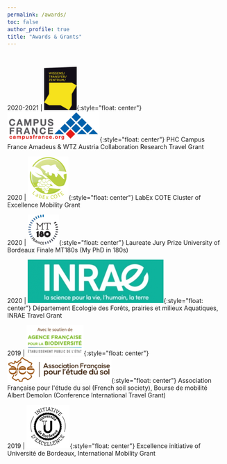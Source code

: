 ```yaml
---
permalink: /awards/
toc: false
author_profile: true
title: "Awards & Grants"
---
```

<br>

2020-2021  | ![](/img/WTZ_Logo.png){:style="float: center"}![](/img/campus-france_logo.png){:style="float: center"} PHC Campus France Amadeus & WTZ Austria Collaboration Research Travel Grant

2020 | ![](/img/LabEx_logo.png){:style="float: center"} LabEx COTE Cluster of Excellence Mobility Grant

2020 | ![](/img/MT180s_logo.png){:style="float: center"} Laureate Jury Prize University of Bordeaux Finale MT180s (My PhD in 180s)

2020 | ![](/img/INRAE_logo.png){:style="float: center"} Département Ecologie des Forêts, prairies et milieux Aquatiques, INRAE Travel Grant

2019 | ![](/img/afb_logo.png){:style="float: center"}![](/img/afes_logo.png){:style="float: center"} Association Française pour l'étude du sol (French soil society), Bourse de mobilité Albert Demolon (Conference International Travel Grant)

2019 | ![](/img/IdEx_logo.png){:style="float: center"} Excellence initiative of Université de Bordeaux, International Mobility Grant
    
